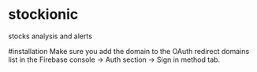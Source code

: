 # stockionic
stocks analysis and alerts

#installation
Make sure you add the domain to the OAuth redirect domains list in the Firebase console -> Auth section -> Sign in method tab.